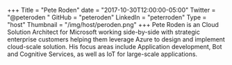 +++
Title = "Pete Roden"
date = "2017-10-30T12:00:00-05:00"
Twitter = "@peteroden "
GitHub = "peteroden"
LinkedIn = "peterroden"
Type = "host"
Thumbnail = "/img/host/peroden.png"
+++
Pete Roden is an Cloud Solution Architect for Microsoft working side-by-side with strategic enterprise customers helping them leverage Azure to design and implement cloud-scale solution. His focus areas include Application development, Bot and Cognitive Services, as well as IoT for large-scale applications.
